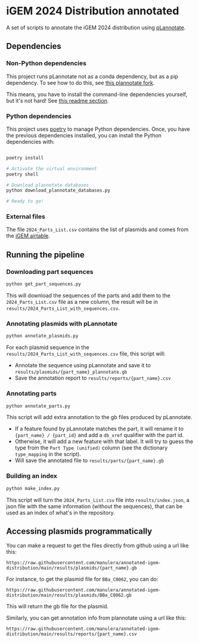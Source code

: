 # iGEM 2024 Distribution annotated

A set of scripts to annotate the iGEM 2024 distribution using [pLannotate](https://github.com/mmcguffi/pLannotate).

## Dependencies

### Non-Python dependencies

This project runs pLannotate not as a conda dependency, but as a pip dependency. To see how
to do this, see [this plannotate fork](https://github.com/manulera/plannotate).

This means, you have to install the command-line dependencies yourself, but it's not hard! See [this readme section](https://github.com/manulera/plannotate?tab=readme-ov-file#non-python-dependencies).

### Python dependencies

This project uses [poetry](https://python-poetry.org/docs/) to manage Python dependencies. Once, you have the previous dependencies installed, you can install the Python dependencies with:

```bash

poetry install

# Activate the virtual environment
poetry shell

# Download plannotate databases
python download_plannotate_databases.py

# Ready to go!
```

### External files

The file `2024_Parts_List.csv` contains the list of plasmids and comes from the [iGEM airtable](https://airtable.com/appgWgf6EPX5gpnNU/shrb0c8oYTgpZDRgH/tblNqHsHbNNQP2HCX).


## Running the pipeline

### Downloading part sequences

```bash
python get_part_sequences.py
```

This will download the sequences of the parts and add them to the `2024_Parts_List.csv` file as a new column, the result will be in `results/2024_Parts_List_with_sequences.csv`.

### Annotating plasmids with pLannotate

```bash
python annotate_plasmids.py
```

For each plasmid sequence in the `results/2024_Parts_List_with_sequences.csv` file, this script will:

- Annotate the sequence using pLannotate and save it to `results/plasmids/{part_name}_plannotate.gb`
- Save the annotation report to `results/reports/{part_name}.csv`

### Annotating parts

```bash
python annotate_parts.py
```

This script will add extra annotation to the gb files produced by pLannotate.

- If a feature found by pLannotate matches the part, it will rename it to `{part_name} / {part_id}` and add a `db_xref` qualifier with the part id.
- Otherwise, it will add a new feature with that label. It will try to guess the type from the `Part Type (unified)` column (see the dictionary `type_mapping` in the script).
- Will save the annotated file to `results/parts/{part_name}.gb`

### Building an index

```bash
python make_index.py
```

This script will turn the `2024_Parts_List.csv` file into `results/index.json`, a json file with the same information (without the sequences), that can be used as an index of what's in the repository.

## Accessing plasmids programmatically

You can make a request to get the files directly from github using a url like this:

```
https://raw.githubusercontent.com/manulera/annotated-igem-distribution/main/results/plasmids/{part_name}.gb
```

For instance, to get the plasmid file for `BBa_C0062`, you can do:

```
https://raw.githubusercontent.com/manulera/annotated-igem-distribution/main/results/plasmids/BBa_C0062.gb
```

This will return the gb file for the plasmid.

Similarly, you can get annotation info from plannotate using a url like this:

```
https://raw.githubusercontent.com/manulera/annotated-igem-distribution/main/results/reports/{part_name}.csv
```


